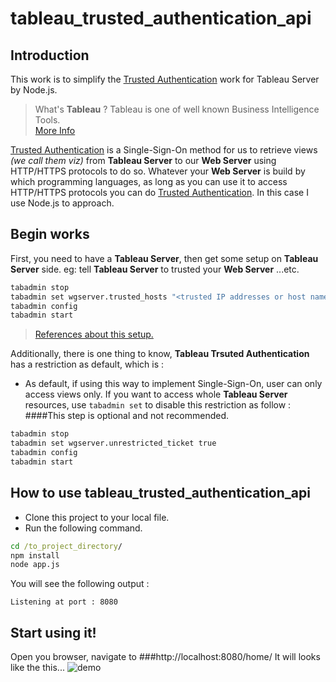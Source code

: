 # tableau_trusted_authentication_api

## Introduction

This work is to simplify the [Trusted Authentication](https://onlinehelp.tableau.com/current/server/en-us/trusted_auth_how.htm) work for Tableau Server by Node.js.

>What's **Tableau** ? Tableau is one of well known Business Intelligence Tools.  
[More Info](https://www.tableau.com/)

[Trusted Authentication](https://onlinehelp.tableau.com/current/server/en-us/trusted_auth_how.htm) is a Single-Sign-On method for us to retrieve views *(we call them viz)* from **Tableau Server** to our **Web Server** using HTTP/HTTPS protocols to do so. Whatever your **Web Server** is build by which programming languages, as long as you can use it to access HTTP/HTTPS protocols you can do [Trusted Authentication](https://onlinehelp.tableau.com/current/server/en-us/trusted_auth_how.htm). In this case I use Node.js to approach.

## Begin works

First, you need to have a **Tableau Server**, then get some setup on **Tableau Server** side. eg: tell **Tableau Server** to trusted your **Web Server** ...etc.
```cmd
tabadmin stop
tabadmin set wgserver.trusted_hosts "<trusted IP addresses or host names>"
tabadmin config
tabadmin start
```
>[References about this setup.](https://onlinehelp.tableau.com/current/server/en-us/trusted_auth_trustIP.htm)


Additionally, there is one thing to know, **Tableau Trsuted Authentication** has a restriction as default, which is :
* As default, if using this way to implement Single-Sign-On, user can only access views only. If you want to access whole **Tableau Server** resources, use ```tabadmin set``` to disable this restriction as follow :
####This step is optional and not recommended.
```cmd
tabadmin stop
tabadmin set wgserver.unrestricted_ticket true
tabadmin config
tabadmin start
```

##  How to use **tableau_trusted_authentication_api**

* Clone this project to your local file.
* Run the following command.
```cmd
cd /to_project_directory/
npm install
node app.js
``` 
You will see the following output :

```
Listening at port : 8080
```

## Start using it!
Open you browser, navigate to
###http://localhost:8080/home/
It will looks like the this...
![demo](./public/images/demo.gif)
